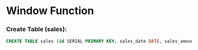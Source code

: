 # Window Function

### Create Table (sales):
```sql
CREATE TABLE sales (id SERIAL PRIMARY KEY, sales_date DATE, sales_amount DECIMAL, employee_id INT, region VARCHAR(50));
```